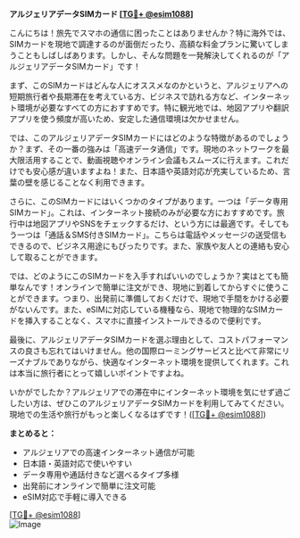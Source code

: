 **アルジェリアデータSIMカード [[TG💪+ @esim1088](https://t.me/s/esim1088)]**

こんにちは！旅先でスマホの通信に困ったことはありませんか？特に海外では、SIMカードを現地で調達するのが面倒だったり、高額な料金プランに驚いてしまうこともしばしばあります。しかし、そんな問題を一発解決してくれるのが「アルジェリアデータSIMカード」です！

まず、このSIMカードはどんな人にオススメなのかというと、アルジェリアへの短期旅行者や長期滞在を考えている方、ビジネスで訪れる方など、インターネット環境が必要なすべての方におすすめです。特に観光地では、地図アプリや翻訳アプリを使う頻度が高いため、安定した通信環境は欠かせません。

では、このアルジェリアデータSIMカードにはどのような特徴があるのでしょうか？まず、その一番の強みは「高速データ通信」です。現地のネットワークを最大限活用することで、動画視聴やオンライン会議もスムーズに行えます。これだけでも安心感が違いますよね！また、日本語や英語対応が充実しているため、言葉の壁を感じることなく利用できます。

さらに、このSIMカードにはいくつかのタイプがあります。一つは「データ専用SIMカード」。これは、インターネット接続のみが必要な方におすすめです。旅行中は地図アプリやSNSをチェックするだけ、という方には最適です。そしてもう一つは「通話＆SMS付きSIMカード」。こちらは電話やメッセージの送受信もできるので、ビジネス用途にもぴったりです。また、家族や友人との連絡も安心して取ることができます。

では、どのようにこのSIMカードを入手すればいいのでしょうか？実はとても簡単なんです！オンラインで簡単に注文ができ、現地に到着してからすぐに使うことができます。つまり、出発前に準備しておくだけで、現地で手間をかける必要がないんです。また、eSIMに対応している機種なら、現地で物理的なSIMカードを挿入することなく、スマホに直接インストールできるので便利です。

最後に、アルジェリアデータSIMカードを選ぶ理由として、コストパフォーマンスの良さも忘れてはいけません。他の国際ローミングサービスと比べて非常にリーズナブルでありながら、快適なインターネット環境を提供してくれます。これは本当に旅行者にとって嬉しいポイントですよね。

いかがでしたか？アルジェリアでの滞在中にインターネット環境を気にせず過ごしたい方は、ぜひこのアルジェリアデータSIMカードを利用してみてください。現地での生活や旅行がもっと楽しくなるはずです！([[TG💪+ @esim1088](https://t.me/s/esim1088)])

**まとめると：**
- アルジェリアでの高速インターネット通信が可能
- 日本語・英語対応で使いやすい
- データ専用や通話付きなど選べるタイプ多様
- 出発前にオンラインで簡単に注文可能
- eSIM対応で手軽に導入できる

[[TG💪+ @esim1088](https://t.me/s/esim1088)]  
![Image](https://i.postimg.cc/Y0z9fWf4/image.png)